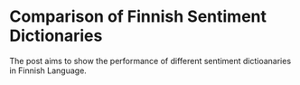 # Comparison of Finnish Sentiment Dictionaries 

The post aims to show the performance of different sentiment dictioanaries in Finnish Language. 
